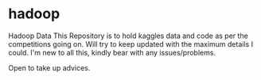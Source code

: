 # hadoop
Hadoop Data
This Repository is to hold kaggles data and code as per the competitions going on.
Will try to keep updated with the maximum details I could.
I'm new to all this, kindly bear with any issues/problems.

Open to take up advices.
